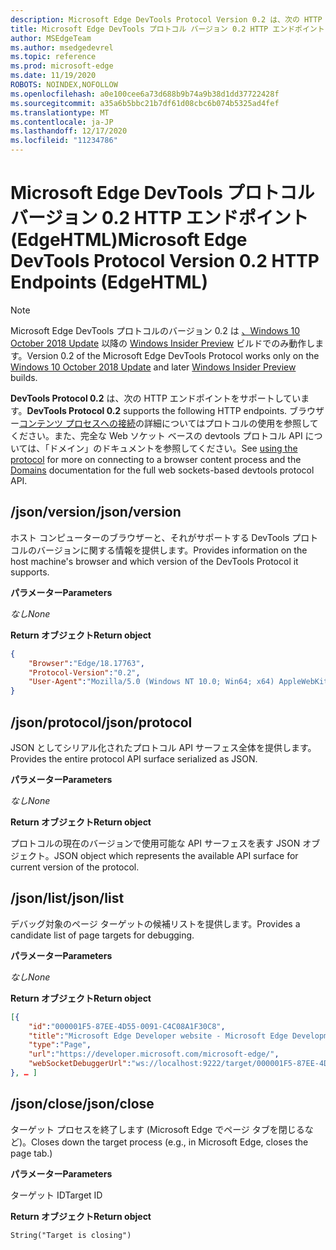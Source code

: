 ```yaml
---
description: Microsoft Edge DevTools Protocol Version 0.2 は、次の HTTP エンドポイントをサポートしています。
title: Microsoft Edge DevTools プロトコル バージョン 0.2 HTTP エンドポイント (EdgeHTML)
author: MSEdgeTeam
ms.author: msedgedevrel
ms.topic: reference
ms.prod: microsoft-edge
ms.date: 11/19/2020
ROBOTS: NOINDEX,NOFOLLOW
ms.openlocfilehash: a0e100cee6a73d688b9b74a9b38d1dd37722428f
ms.sourcegitcommit: a35a6b5bbc21b7df61d08cbc6b074b5325ad4fef
ms.translationtype: MT
ms.contentlocale: ja-JP
ms.lasthandoff: 12/17/2020
ms.locfileid: "11234786"
---
```

# <span data-ttu-id="d2c8c-103">Microsoft Edge DevTools プロトコル バージョン 0.2 HTTP エンドポイント (EdgeHTML)</span><span class="sxs-lookup"><span data-stu-id="d2c8c-103">Microsoft Edge DevTools Protocol Version 0.2 HTTP Endpoints (EdgeHTML)</span></span>  

> [!NOTE]
> <span data-ttu-id="d2c8c-104">Microsoft Edge DevTools プロトコルのバージョン 0.2 は [、Windows 10 October 2018 Update]() 以降の [Windows Insider Preview](https://insider.windows.com/en-us/getting-started/) ビルドでのみ動作します。</span><span class="sxs-lookup"><span data-stu-id="d2c8c-104">Version 0.2 of the Microsoft Edge DevTools Protocol works only on the [Windows 10 October 2018 Update]() and later [Windows Insider Preview](https://insider.windows.com/en-us/getting-started/) builds.</span></span>

<span data-ttu-id="d2c8c-105">**DevTools Protocol 0.2** は、次の HTTP エンドポイントをサポートしています。</span><span class="sxs-lookup"><span data-stu-id="d2c8c-105">**DevTools Protocol 0.2** supports the following HTTP endpoints.</span></span> <span data-ttu-id="d2c8c-106">ブラウザー[コンテンツ プロセスへの接続](../index.md#using-the-protocol)の詳細についてはプロトコルの使用を参照[](domains/index.md)してください。また、完全な Web ソケット ベースの devtools プロトコル API については、「ドメイン」のドキュメントを参照してください。</span><span class="sxs-lookup"><span data-stu-id="d2c8c-106">See [using the protocol](../index.md#using-the-protocol) for more on connecting to a browser content process and the [Domains](domains/index.md) documentation for the full web sockets-based devtools protocol API.</span></span>

## <span data-ttu-id="d2c8c-107">/json/version</span><span class="sxs-lookup"><span data-stu-id="d2c8c-107">/json/version</span></span>
<span data-ttu-id="d2c8c-108">ホスト コンピューターのブラウザーと、それがサポートする DevTools プロトコルのバージョンに関する情報を提供します。</span><span class="sxs-lookup"><span data-stu-id="d2c8c-108">Provides information on the host machine's browser and which version of the DevTools Protocol it supports.</span></span>

**<span data-ttu-id="d2c8c-109">パラメーター</span><span class="sxs-lookup"><span data-stu-id="d2c8c-109">Parameters</span></span>**

*<span data-ttu-id="d2c8c-110">なし</span><span class="sxs-lookup"><span data-stu-id="d2c8c-110">None</span></span>*

**<span data-ttu-id="d2c8c-111">Return オブジェクト</span><span class="sxs-lookup"><span data-stu-id="d2c8c-111">Return object</span></span>**

```json
{
    "Browser":"Edge/18.17763",
    "Protocol-Version":"0.2",
    "User-Agent":"Mozilla/5.0 (Windows NT 10.0; Win64; x64) AppleWebKit/537.36 (KHTML, like Gecko) Chrome/64.0.3282.140 Safari/537.36 Edge/18.17763"
}
```

## <span data-ttu-id="d2c8c-112">/json/protocol</span><span class="sxs-lookup"><span data-stu-id="d2c8c-112">/json/protocol</span></span>

<span data-ttu-id="d2c8c-113">JSON としてシリアル化されたプロトコル API サーフェス全体を提供します。</span><span class="sxs-lookup"><span data-stu-id="d2c8c-113">Provides the entire protocol API surface serialized as JSON.</span></span>

**<span data-ttu-id="d2c8c-114">パラメーター</span><span class="sxs-lookup"><span data-stu-id="d2c8c-114">Parameters</span></span>**

*<span data-ttu-id="d2c8c-115">なし</span><span class="sxs-lookup"><span data-stu-id="d2c8c-115">None</span></span>*

**<span data-ttu-id="d2c8c-116">Return オブジェクト</span><span class="sxs-lookup"><span data-stu-id="d2c8c-116">Return object</span></span>**

<span data-ttu-id="d2c8c-117">プロトコルの現在のバージョンで使用可能な API サーフェスを表す JSON オブジェクト。</span><span class="sxs-lookup"><span data-stu-id="d2c8c-117">JSON object which represents the available API surface for current version of the protocol.</span></span>

## <span data-ttu-id="d2c8c-118">/json/list</span><span class="sxs-lookup"><span data-stu-id="d2c8c-118">/json/list</span></span>

<span data-ttu-id="d2c8c-119">デバッグ対象のページ ターゲットの候補リストを提供します。</span><span class="sxs-lookup"><span data-stu-id="d2c8c-119">Provides a candidate list of page targets for debugging.</span></span>

**<span data-ttu-id="d2c8c-120">パラメーター</span><span class="sxs-lookup"><span data-stu-id="d2c8c-120">Parameters</span></span>**

*<span data-ttu-id="d2c8c-121">なし</span><span class="sxs-lookup"><span data-stu-id="d2c8c-121">None</span></span>*

**<span data-ttu-id="d2c8c-122">Return オブジェクト</span><span class="sxs-lookup"><span data-stu-id="d2c8c-122">Return object</span></span>**

```json
[{
    "id":"000001F5-87EE-4D55-0091-C4C08A1F30C8",
    "title":"Microsoft Edge Developer website - Microsoft Edge Development",
    "type":"Page",
    "url":"https://developer.microsoft.com/microsoft-edge/",
    "webSocketDebuggerUrl":"ws://localhost:9222/target/000001F5-87EE-4D55-0091-C4C08A1F30C8"
}, … ]
```

## <span data-ttu-id="d2c8c-123">/json/close</span><span class="sxs-lookup"><span data-stu-id="d2c8c-123">/json/close</span></span>

<span data-ttu-id="d2c8c-124">ターゲット プロセスを終了します (Microsoft Edge でページ タブを閉じるなど)。</span><span class="sxs-lookup"><span data-stu-id="d2c8c-124">Closes down the target process (e.g., in Microsoft Edge, closes the page tab.)</span></span>

**<span data-ttu-id="d2c8c-125">パラメーター</span><span class="sxs-lookup"><span data-stu-id="d2c8c-125">Parameters</span></span>**

<span data-ttu-id="d2c8c-126">ターゲット ID</span><span class="sxs-lookup"><span data-stu-id="d2c8c-126">Target ID</span></span> 

**<span data-ttu-id="d2c8c-127">Return オブジェクト</span><span class="sxs-lookup"><span data-stu-id="d2c8c-127">Return object</span></span>**

```
String("Target is closing")
```
